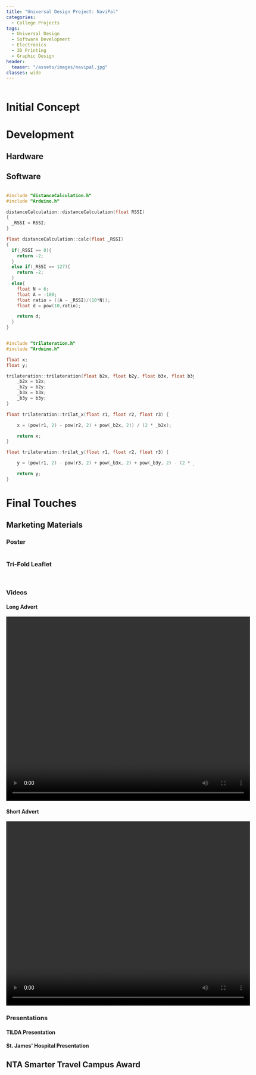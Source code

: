 ```yaml
---
title: "Universal Design Project: NaviPal"
categories:
  - College Projects
tags:
  - Universal Design
  - Software Development
  - Electronics
  - 3D Printing
  - Graphic Design
header:
  teaser: "/assets/images/navipal.jpg"
classes: wide
---
```


<img src="/assets/images/navipal-watch.png" alt="">

# Initial Concept

# Development
## Hardware
## Software

~~~c

#include "distanceCalculation.h"
#include "Arduino.h"

distanceCalculation::distanceCalculation(float RSSI)
{
  _RSSI = RSSI;
}

float distanceCalculation::calc(float _RSSI)
{
  if(_RSSI == 0){
    return -2;
  }
  else if(_RSSI == 127){
    return -2;
  }
  else{
    float N = 6;
    float A = -100;
    float ratio = ((A - _RSSI)/(10*N));
    float d = pow(10,ratio);

    return d;
  }
}
~~~

~~~c

#include "trilateration.h"
#include "Arduino.h"

float x;
float y;

trilateration::trilateration(float b2x, float b2y, float b3x, float b3y) {
    _b2x = b2x;
    _b2y = b2y;
    _b3x = b3x;
    _b3y = b3y;
}

float trilateration::trilat_x(float r1, float r2, float r3) {

    x = (pow(r1, 2) - pow(r2, 2) + pow(_b2x, 2)) / (2 * _b2x);

    return x;
}

float trilateration::trilat_y(float r1, float r2, float r3) {

    y = (pow(r1, 2) - pow(r3, 2) + pow(_b3x, 2) + pow(_b3y, 2) - (2 * _b3x * x)) / (2 * _b3y);

    return y;
}
~~~

# Final Touches

## Marketing Materials

### Poster
<img src="/assets/images/navipal-poster.png" alt="">

### Tri-Fold Leaflet
<img src="/assets/images/navipal-leaflet-1.png" alt="">
<img src="/assets/images/navipal-leaflet-2.png" alt="">

### Videos

#### Long Advert
<video width="655" height="495" controls="controls">
  <source src="/assets/videos/navipal-video-1.mp4" type="video/mp4">
</video>


#### Short Advert
<video width="655" height="495" controls="controls">
  <source src="/assets/videos/navipal-video-2.mp4" type="video/mp4">
</video>

### Presentations

#### TILDA Presentation
<object data="/assets/documents/NaviPal-TILDA-Presentation.pdf" width="1000" height="1000" type='application/pdf'></object>

#### St. James' Hospital Presentation
<object data="/assets/documents/NaviPal-SJH-Presentation.pdf" width="1000" height="1000" type='application/pdf'></object>

## NTA Smarter Travel Campus Award
<object data="/assets/documents/Smarter-Travel-Campus-Awards-Finalists-Certificate.pdf" width="1000" height="1000" type='application/pdf'></object>
